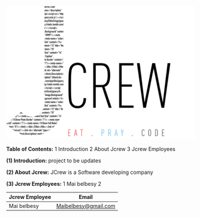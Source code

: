 ![JCrew Logo](https://github.com/maibelbesy/Jcrew/blob/master/images/jcrewlogo.png)


**Table of Contents:**
1 Introduction
2 About Jcrew
3 Jcrew Employees


**(1) Introduction:**
project to be updates


**(2) About Jcrew:**
JCrew is a Software developing company


**(3) Jcrew Employees:**
1 Mai belbesy
2


Jcrew Employee | Email
---------------| -----
Mai belbesy | Maibelbesy@gmail.com
